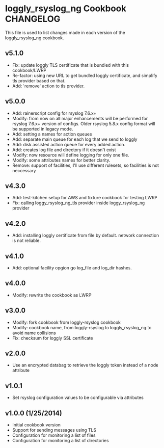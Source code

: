 loggly_rsyslog_ng Cookbook CHANGELOG
==========================
This file is used to list changes made in each version of the loggly_rsyslog_ng cookbook.

v5.1.0
------------------

- Fix: update loggly TLS certificate that is bundled with this cookbook/LWRP
- Re-factor: using new URL to get bundled loggly certificate, and simplify tls provider based on that.
- Add: 'remove' action to tls provider.

v5.0.0
------------------

- Add: rainerscript config for rsyslog 7.6.x+
- Modify: from now on all major enhancements will be performed for
  rsyslog 7.6.x+ version of configs. Older rsyslog 5.8.x config format
  will be supported in legacy mode.
- Add: setting a names for action queues
- Add: separate main queue for each log that we send to loggly
- Add: disk assisted action queue for every added action.
- Add: creates log file and directory if it doesn't exist
- Modify: now resource will define logging for only one file.
- Modify: some attributes names for better clarity.
- Remove: support of facilities, I'll use different rulesets, so
  facilities is not neccessary

v4.3.0
------------------

- Add: test-kitchen setup for AWS and fixture cookbook for testing
LWRP
- Fix: calling loggy_rsyslog_ng_tls provider inside loggy_rsyslog_ng
provider

v4.2.0
------------------

- Add: installing loggly certificate from file by default. network connection is not reliable.

v4.1.0
------------------

- Add: optional facility opgion go log_file and log_dir hashes.

v4.0.0
------------------

- Modify: rewrite the cookbook as LWRP

v3.0.0
------------------

- Modify: fork cookbook from loggly-rsyslog cookbook
- Modify: cookbook name, from loggly-rsyslog to loggly_rsyslog_ng to avoid name collisions
- Fix: checksum for loggly SSL certificate

v2.0.0
------------------
- Use an encrypted databag to retrieve the loggly token instead of a node attribute

v1.0.1
-------------------
- Set rsyslog configuration values to be configurable via attributes

v1.0.0 (1/25/2014)
-------------------
- Initial cookbook version
- Support for sending messages using TLS
- Configuration for monitoring a list of files
- Configuration for monitoring a list of directories
